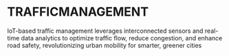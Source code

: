 # TRAFFICMANAGEMENT
IoT-based traffic management leverages interconnected sensors and real-time data analytics to optimize traffic flow, reduce congestion, and enhance road safety, revolutionizing urban mobility for smarter, greener cities
